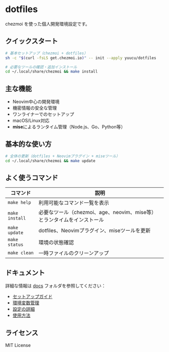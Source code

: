 # dotfiles

chezmoi を使った個人開発環境設定です。

## クイックスタート

```bash
# 基本セットアップ（chezmoi + dotfiles）
sh -c "$(curl -fsLS get.chezmoi.io)" -- init --apply yuucu/dotfiles

# 必要なツールの確認・追加インストール
cd ~/.local/share/chezmoi && make install
```

## 主な機能

- Neovim中心の開発環境
- 機密情報の安全な管理
- ワンライナーでのセットアップ
- macOS/Linux対応
- **mise**によるランタイム管理（Node.js、Go、Python等）

## 基本的な使い方

```bash
# 全体の更新（dotfiles + Neovimプラグイン + miseツール）
cd ~/.local/share/chezmoi && make update
```

## よく使うコマンド

| コマンド | 説明 |
|---------|------|
| `make help` | 利用可能なコマンド一覧を表示 |
| `make install` | 必要なツール（chezmoi、age、neovim、mise等）とランタイムをインストール |
| `make update` | dotfiles、Neovimプラグイン、miseツールを更新 |
| `make status` | 環境の状態確認 |
| `make clean` | 一時ファイルのクリーンアップ |

## ドキュメント

詳細な情報は [docs](./docs/) フォルダを参照してください：

- [セットアップガイド](./docs/setup.md)
- [環境変数管理](./docs/environment.md)
- [設定の詳細](./docs/configuration.md)
- [使用方法](./docs/usage.md)

## ライセンス

MIT License
